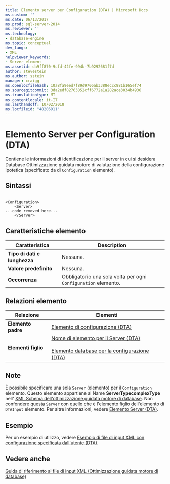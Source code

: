 ```yaml
---
title: Elemento server per Configuration (DTA) | Microsoft Docs
ms.custom: ''
ms.date: 06/13/2017
ms.prod: sql-server-2014
ms.reviewer: ''
ms.technology:
- database-engine
ms.topic: conceptual
dev_langs:
- XML
helpviewer_keywords:
- Server element
ms.assetid: da9ff870-9cfd-42fe-994b-7b9292681f7d
author: stevestein
ms.author: sstein
manager: craigg
ms.openlocfilehash: 10a8fa9eed7f89d9706ab3388eccc881b165ef74
ms.sourcegitcommit: 3da2edf82763852cff6772a1a282ace3034b4936
ms.translationtype: MT
ms.contentlocale: it-IT
ms.lasthandoff: 10/02/2018
ms.locfileid: "48206911"
---
```

# <a name="server-element-for-configuration-dta"></a>Elemento Server per Configuration (DTA)
  Contiene le informazioni di identificazione per il server in cui si desidera Database Ottimizzazione guidata motore di valutazione della configurazione ipotetica (specificato da di `Configuration` elemento).  
  
## <a name="syntax"></a>Sintassi  
  
```  
  
<Configuration>  
    <Server>  
...code removed here...  
    </Server>  
```  
  
## <a name="element-characteristics"></a>Caratteristiche elemento  
  
|Caratteristica|Description|  
|--------------------|-----------------|  
|**Tipo di dati e lunghezza**|Nessuna.|  
|**Valore predefinito**|Nessuna.|  
|**Occorrenza**|Obbligatorio una sola volta per ogni `Configuration` elemento.|  
  
## <a name="element-relationships"></a>Relazioni elemento  
  
|Relazione|Elementi|  
|------------------|--------------|  
|**Elemento padre**|[Elemento di configurazione &#40;DTA&#41;](configuration-element-dta.md)|  
|**Elementi figlio**|[Nome di elemento per il Server &#40;DTA&#41;](name-element-for-server-dta.md)<br /><br /> [Elemento database per la configurazione &#40;DTA&#41;](database-element-for-configuration-dta.md)|  
  
## <a name="remarks"></a>Note  
 È possibile specificare una sola `Server` (elemento) per il `Configuration` elemento. Questo elemento appartiene al Name **ServerTypecomplexType** nell' [XML Schema dell'ottimizzazione guidata motore di database](http://go.microsoft.com/fwlink/?linkid=43100). Non confondere questa `Server` con quello che è l'elemento figlio dell'elemento di `DTAInput` elemento. Per altre informazioni, vedere [Elemento Server &#40;DTA&#41;](server-element-dta.md).  
  
## <a name="example"></a>Esempio  
 Per un esempio di utilizzo, vedere [Esempio di file di input XML con configurazione specificata dall'utente &#40;DTA&#41;](xml-input-file-sample-with-user-specified-configuration-dta.md).  
  
## <a name="see-also"></a>Vedere anche  
 [Guida di riferimento ai file di input XML &#40;Ottimizzazione guidata motore di database&#41;](xml-input-file-reference-database-engine-tuning-advisor.md)  
  
  
